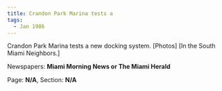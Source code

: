 ```yaml
---  
title: Crandon Park Marina tests a  
tags:  
  - Jan 1986  
---  
```

  
Crandon Park Marina tests a new docking system. [Photos] [In the South Miami Neighbors.]  
  
Newspapers: **Miami Morning News or The Miami Herald**  
  
Page: **N/A**, Section: **N/A** 
